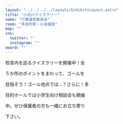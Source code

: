 ```yaml
---
layout: "../../../../layouts/ExhibitsLayout.astro"
title: "小石川クイズラリー"
name: "行事運営委員会"
room: "多目的室・小会議室"
map: ""
sns:
  twitter: ""
  instagram: ""
award: ""
---
```




校舎内を巡るクイズラリーを開催中！全

５か所のポイントをまわって、ゴールを

目指そう！ゴール地点では…？さらに！多

目的ホールでは小学生向け相談会も開催

中。ぜひ保護者の方も一緒にお立ち寄り

下さい。
